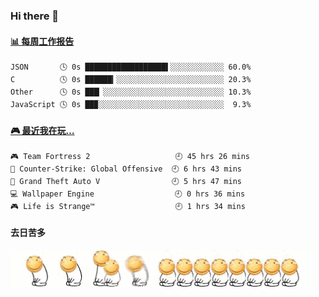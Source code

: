 ### Hi there 👋  

 <!-- waka-box start -->
#### <a href="https://gist.github.com/51d75cccce903a25b1f8cd7ca9d3a329" target="_blank">📊 每周工作报告</a>
```text
JSON       🕓 0s ██████████████████▌░░░░░░░░░░░░ 60.0%
C          🕓 0s ██████▎░░░░░░░░░░░░░░░░░░░░░░░░ 20.3%
Other      🕓 0s ███▏░░░░░░░░░░░░░░░░░░░░░░░░░░░ 10.3%
JavaScript 🕓 0s ██▉░░░░░░░░░░░░░░░░░░░░░░░░░░░░  9.3%
```
<!-- Powered by https://github.com/journey-ad/waka-box-go . -->
<!-- waka-box end -->


 <!-- steam-box start -->
#### <a href="https://gist.github.com/3b0d2519577a02ab95e5d0d7ca4fa814" target="_blank">🎮 最近我在玩…</a>
```text
🎮 Team Fortress 2                   🕘 45 hrs 26 mins
🔫 Counter-Strike: Global Offensive  🕘 6 hrs 43 mins
🚓 Grand Theft Auto V                🕘 5 hrs 47 mins
💻 Wallpaper Engine                  🕘 0 hrs 36 mins
🎮 Life is Strange™                  🕘 1 hrs 34 mins
```
<!-- Powered by https://github.com/YouEclipse/steam-box . -->
<!-- steam-box end -->

#### 去日苦多
![](990672b3e82963502a597c34e55546b5.gif)


<!--
**oneto1/oneto1** is a ✨ _special_ ✨ repository because its `README.md` (this file) appears on your GitHub profile.

Here are some ideas to get you started:

- 🔭 I’m currently working on ...
- 🌱 I’m currently learning ...
- 👯 I’m looking to collaborate on ...
- 🤔 I’m looking for help with ...
- 💬 Ask me about ...
- 📫 How to reach me: ...
- 😄 Pronouns: ...
- ⚡ Fun fact: ...
-->
